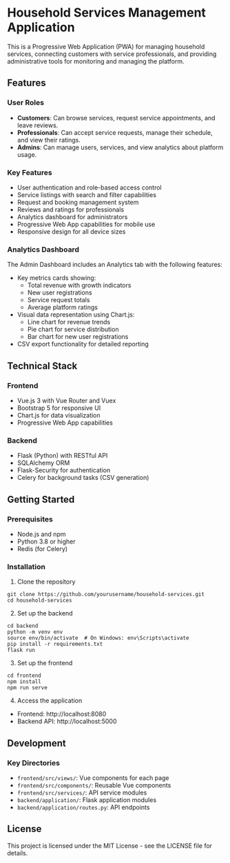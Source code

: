 # Household Services Management Application

This is a Progressive Web Application (PWA) for managing household services, connecting customers with service professionals, and providing administrative tools for monitoring and managing the platform.

## Features

### User Roles
- **Customers**: Can browse services, request service appointments, and leave reviews.
- **Professionals**: Can accept service requests, manage their schedule, and view their ratings.
- **Admins**: Can manage users, services, and view analytics about platform usage.

### Key Features
- User authentication and role-based access control
- Service listings with search and filter capabilities
- Request and booking management system
- Reviews and ratings for professionals
- Analytics dashboard for administrators
- Progressive Web App capabilities for mobile use
- Responsive design for all device sizes

### Analytics Dashboard
The Admin Dashboard includes an Analytics tab with the following features:
- Key metrics cards showing:
  - Total revenue with growth indicators
  - New user registrations
  - Service request totals
  - Average platform ratings
- Visual data representation using Chart.js:
  - Line chart for revenue trends
  - Pie chart for service distribution
  - Bar chart for new user registrations
- CSV export functionality for detailed reporting

## Technical Stack

### Frontend
- Vue.js 3 with Vue Router and Vuex
- Bootstrap 5 for responsive UI
- Chart.js for data visualization
- Progressive Web App capabilities

### Backend
- Flask (Python) with RESTful API
- SQLAlchemy ORM
- Flask-Security for authentication
- Celery for background tasks (CSV generation)

## Getting Started

### Prerequisites
- Node.js and npm
- Python 3.8 or higher
- Redis (for Celery)

### Installation

1. Clone the repository
```
git clone https://github.com/yourusername/household-services.git
cd household-services
```

2. Set up the backend
```
cd backend
python -m venv env
source env/bin/activate  # On Windows: env\Scripts\activate
pip install -r requirements.txt
flask run
```

3. Set up the frontend
```
cd frontend
npm install
npm run serve
```

4. Access the application
- Frontend: http://localhost:8080
- Backend API: http://localhost:5000

## Development

### Key Directories
- `frontend/src/views/`: Vue components for each page
- `frontend/src/components/`: Reusable Vue components
- `frontend/src/services/`: API service modules
- `backend/application/`: Flask application modules
- `backend/application/routes.py`: API endpoints

## License
This project is licensed under the MIT License - see the LICENSE file for details. 
